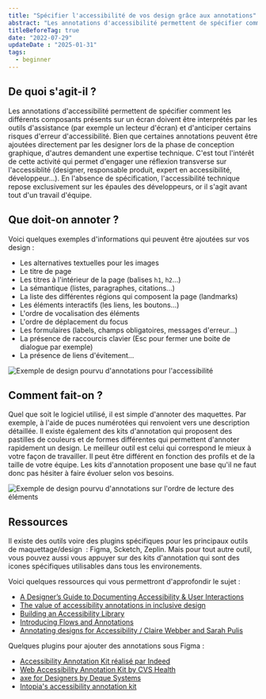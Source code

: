 ```yaml
---
title: "Spécifier l'accessibilité de vos design grâce aux annotations"
abstract: "Les annotations d'accessibilité permettent de spécifier comment les différents composants présents sur un écran doivent être interprétés par les outils d'assistance"
titleBeforeTag: true
date: "2022-07-29"
updateDate : "2025-01-31"
tags:
  - beginner
---
```


## De quoi s'agit-il ?

Les annotations d'accessibilité permettent de spécifier comment les différents composants présents sur un écran doivent être interprétés par les outils d'assistance (par exemple un lecteur d'écran) et d'anticiper certains risques d'erreur d'accessibilité. Bien que certaines annotations peuvent être ajoutées directement par les designer lors de la phase de conception graphique, d'autres demandent une expertise technique. C'est tout l'intérêt de cette activité qui permet d'engager une réflexion transverse sur l'accessiblité (designer, responsable produit, expert en accessibilité, développeur...). 
En l'absence de spécification, l'accessibilité technique repose exclusivement sur les épaules des développeurs, or il s'agit avant tout d'un travail d'équipe.

## Que doit-on annoter ?

Voici quelques exemples d'informations qui peuvent être ajoutées sur vos design&nbsp;: 
- Les alternatives textuelles pour les images
- Le titre de page
- Les titres à l'intérieur de la page (balises `h1`, `h2`...)
- La sémantique (listes, paragraphes, citations...)
- La liste des différentes régions qui composent la page (landmarks)
- Les éléments interactifs (les liens, les boutons...)
- L'ordre de vocalisation des éléments
- L'ordre de déplacement du focus
- Les formulaires (labels, champs obligatoires, messages d'erreur...)
- La présence de raccourcis clavier (Esc pour fermer une boite de dialogue par exemple)
- La présence de liens d'évitement...

<img src="../images/annotations/exemple.png" alt="Exemple de design pourvu d'annotations pour l'accessibilité" title="Exemple de design pourvu d'annotations pour l'accessibilité" class="img-fluid">


## Comment fait-on ?

Quel que soit le logiciel utilisé, il est simple d'annoter des maquettes. Par exemple, à l'aide de puces numérotées qui renvoient vers une description détaillée. Il existe également des kits d'annotation qui proposent des pastilles de couleurs et de formes différentes qui permettent d'annoter rapidement un design. Le meilleur outil est celui qui correspond le mieux à votre façon de travailler. Il peut être différent en fonction des profils et de la taille de votre équipe. Les kits d'annotation proposent une base qu'il ne faut donc pas hésiter à faire évoluer selon vos besoins.

<img src="../images/annotations/ordre de lecture.png" alt="Exemple de design pourvu d'annotations sur l'ordre de lecture des éléments" title="Exemple de design pourvu d'annotations sur l'ordre de lecture des éléments" class="img-fluid">


## Ressources

Il existe des outils voire des plugins spécifiques pour les principaux outils de maquettage/design&nbsp; : Figma, Scketch, Zeplin.
Mais pour tout autre outil, vous pouvez aussi vous appuyer sur des kits d'annotation qui sont des icones spécifiques utilisables dans tous les environements.

Voici quelques ressources qui vous permettront d'approfondir le sujet&nbsp;: 
- <a href="https://stephaniewalter.design/blog/a-designers-guide-to-documenting-accessibility-user-interactions/" lang="en" hreflang="en">A Designer’s Guide to Documenting Accessibility & User Interactions</a>
- <a href="https://tangible.is/en/thinking/2024/10/the-value-of-accessibility-annotations-in-inclusive-design" lang="en" hreflang="en">The value of accessibility annotations in inclusive design</a>
- <a lang="en" hreflang="en" href="https://medium.com/indeed-design/building-an-accessibility-library-e134e9012c17">Building an Accessibility Library</a>
- <a hreflang="en" href="https://blog.zeplin.io/introducing-flows-and-annotations-a-new-way-to-communicate-design-intention">Introducing Flows and Annotations</a>
- <a lang="en" hreflang="en" href="https://www.youtube.com/watch?v=Y35jmpS8lQM&feature=youtu.be&ab_channel=InclusiveDesign24%23id24">Annotating designs for Accessibility / Claire Webber and Sarah Pulis</a>

Quelques plugins pour ajouter des annotations sous Figma&nbsp;: 
- <a hreflang="en" href="https://www.figma.com/community/file/953682768192596304">Accessibility Annotation Kit réalisé par Indeed</a>
- <a hreflang="en" href="https://www.figma.com/community/file/1311421011482282592">Web Accessibility Annotation Kit by CVS Health</a>
- <a hreflang="en" href="https://www.figma.com/comunity/plugin/1085612091163821851">axe for Designers by Deque Systems</a>
- <a hreflang="en" href="https://www.figma.com/community/file/1022394680250523675">Intopia's accessibility annotation kit</a>


